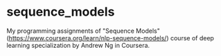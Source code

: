 # sequence_models
My programming assignments of "Sequence Models"(https://www.coursera.org/learn/nlp-sequence-models/) course of deep learning specialization by Andrew Ng in Coursera.
